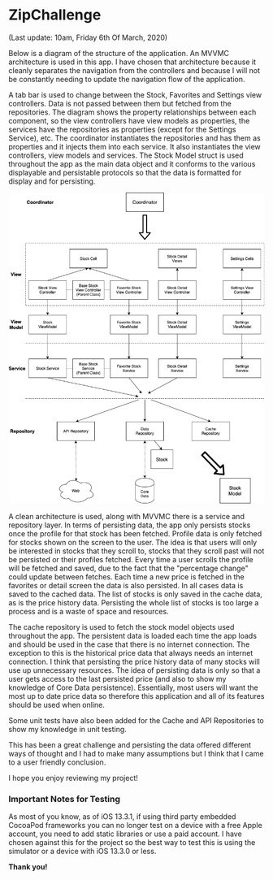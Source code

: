 # ZipChallenge
(Last update: 10am, Friday 6th Of March, 2020)

Below is a diagram of the structure of the application. An MVVMC architecture is used in this app. I have chosen that architecture because it cleanly separates the navigation from the controllers and because I will not be constantly needing to update the navigation flow of the application.

A tab bar is used to change between the Stock, Favorites and Settings view controllers. Data is not passed between them but fetched from the repositories. The diagram shows the property relationships between each component, so the view controllers have view models as properties, the services have the repositories as properties (except for the Settings Service), etc. The coordinator instantiates the repositories and has them as properties and it injects them into each service. It also instantiates the view controllers, view models and services. The Stock Model struct is used throughout the app as the main data object and it conforms to the various displayable and persistable protocols so that the data is formatted for display and for persisting.

![ZipChallengeArchitecture](ZipChallengeArchitecture.png)

A clean architecture is used, along with MVVMC there is a service and repository layer. In terms of persisting data, the app only persists stocks once the profile for that stock has been fetched. Profile data is only fetched for stocks shown on the screen to the user. The idea is that users will only be interested in stocks that they scroll to, stocks that they scroll past will not be persisted or their profiles fetched. Every time a user scrolls the profile will be fetched and saved, due to the fact that the "percentage change" could update between fetches. Each time a new price is fetched in the favorites or detail screen the data is also persisted. In all cases data is saved to the cached data. The list of stocks is only saved in the cache data, as is the price history data. Persisting the whole list of stocks is too large a process and is a waste of space and resources.

The cache repository is used to fetch the stock model objects used throughout the app. The persistent data is loaded each time the app loads and should be used in the case that there is no internet connection. The exception to this is the historical price data that always needs an internet connection. I think that persisting the price history data of many stocks will use up unnecessary resources. The idea of persisting data is only so that a user gets access to the last persisted price (and also to show my knowledge of Core Data persistence). Essentially, most users will want the most up to date price data so therefore this application and all of its features should be used when online.

Some unit tests have also been added for the Cache and API Repositories to show my knowledge in unit testing.

This has been a great challenge and persisting the data offered different ways of thought and I had to make many assumptions but I think that I came to a user friendly conclusion.

I hope you enjoy reviewing my project!

### Important Notes for Testing
As most of you know, as of iOS 13.3.1, if using third party embedded CocoaPod frameworks you can no longer test on a device with a free Apple account, you need to add static libraries or use a paid account. I have chosen against this for the project so the best way to test this is using the simulator or a device with iOS 13.3.0 or less.

__Thank you!__
